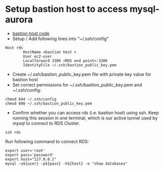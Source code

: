 # Setup bastion host to access mysql-aurora

* [bastion host code](https://github.com/amitkarpe/aws-tf/tree/master/ec2/bastion/amz-tg)
* Setup / Add following lines into “~/.ssh/config”
```
Host rds
        HostName <bastion host >
        User ec2-user
        Localforward 3306 <RDS end point>:3306
        IdentityFile ~/.ssh/bastion_public_key.pem
```

* Create ~/.ssh/bastion_public_key.pem file with private key value for bastion host 
* Set correct permissions for ~/.ssh/bastion_public_key.pem and ~/.ssh/config:

```
chmod 644 ~/.ssh/config
chmod 600 ~/.ssh/bastion_public_key.pem
```

* Confirm whether you can access rds (i.e. bastion host) using ssh. Keep running this session in one terminal, which is our active tunnel used by mysql to connect to RDS Cluster.
```
ssh rds
```

Run following command to connect RDS:
```
export user='root'
export pass='password'
export host="127.0.0.1"
mysql -u${user} -p${pass} -h${host} -e "show databases"
```
